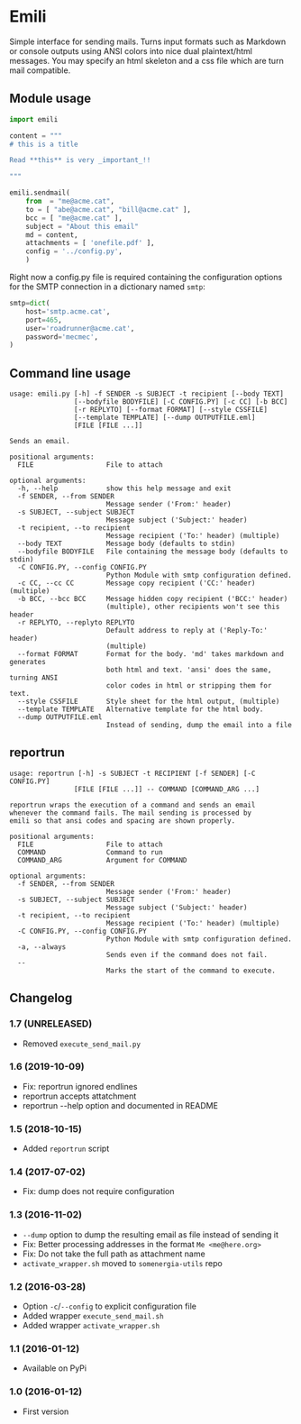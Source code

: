 # Emili

Simple interface for sending mails. Turns input formats
such as Markdown or console outputs using ANSI colors
into nice dual plaintext/html messages.
You may specify an html skeleton and a css file
which are turn mail compatible.

## Module usage


```python
import emili

content = """
# this is a title

Read **this** is very _important_!!

"""

emili.sendmail(
    from  = "me@acme.cat",
    to = [ "abe@acme.cat", "bill@acme.cat" ],
    bcc = [ "me@acme.cat" ],
    subject = "About this email"
    md = content,
    attachments = [ 'onefile.pdf' ],
	config = '../config.py',
    )
```


Right now a config.py file is required containing the configuration options
for the SMTP connection in a dictionary named `smtp`:

```python
smtp=dict(
    host='smtp.acme.cat',
    port=465,
    user='roadrunner@acme.cat',
    password='mecmec',
)
```


## Command line usage

```
usage: emili.py [-h] -f SENDER -s SUBJECT -t recipient [--body TEXT]
                [--bodyfile BODYFILE] [-C CONFIG.PY] [-c CC] [-b BCC]
                [-r REPLYTO] [--format FORMAT] [--style CSSFILE]
                [--template TEMPLATE] [--dump OUTPUTFILE.eml]
                [FILE [FILE ...]]

Sends an email.

positional arguments:
  FILE                  File to attach

optional arguments:
  -h, --help            show this help message and exit
  -f SENDER, --from SENDER
                        Message sender ('From:' header)
  -s SUBJECT, --subject SUBJECT
                        Message subject ('Subject:' header)
  -t recipient, --to recipient
                        Message recipient ('To:' header) (multiple)
  --body TEXT           Message body (defaults to stdin)
  --bodyfile BODYFILE   File containing the message body (defaults to stdin)
  -C CONFIG.PY, --config CONFIG.PY
                        Python Module with smtp configuration defined.
  -c CC, --cc CC        Message copy recipient ('CC:' header) (multiple)
  -b BCC, --bcc BCC     Message hidden copy recipient ('BCC:' header)
                        (multiple), other recipients won't see this header
  -r REPLYTO, --replyto REPLYTO
                        Default address to reply at ('Reply-To:' header)
                        (multiple)
  --format FORMAT       Format for the body. 'md' takes markdown and generates
                        both html and text. 'ansi' does the same, turning ANSI
                        color codes in html or stripping them for text.
  --style CSSFILE       Style sheet for the html output, (multiple)
  --template TEMPLATE   Alternative template for the html body.
  --dump OUTPUTFILE.eml
                        Instead of sending, dump the email into a file
```

## reportrun

```
usage: reportrun [-h] -s SUBJECT -t RECIPIENT [-f SENDER] [-C CONFIG.PY]
                [FILE [FILE ...]] -- COMMAND [COMMAND_ARG ...]

reportrun wraps the execution of a command and sends an email
whenever the command fails. The mail sending is processed by
emili so that ansi codes and spacing are shown properly.

positional arguments:
  FILE                  File to attach
  COMMAND               Command to run
  COMMAND_ARG           Argument for COMMAND

optional arguments:
  -f SENDER, --from SENDER
                        Message sender ('From:' header)
  -s SUBJECT, --subject SUBJECT
                        Message subject ('Subject:' header)
  -t recipient, --to recipient
                        Message recipient ('To:' header) (multiple)
  -C CONFIG.PY, --config CONFIG.PY
                        Python Module with smtp configuration defined.
  -a, --always
                        Sends even if the command does not fail.
  --
                        Marks the start of the command to execute.
```

## Changelog

### 1.7 (UNRELEASED)

- Removed `execute_send_mail.py`

### 1.6 (2019-10-09)

- Fix: reportrun ignored endlines
- reportrun accepts attatchment
- reportrun --help option and documented in README

### 1.5 (2018-10-15)

- Added `reportrun` script

### 1.4 (2017-07-02)

- Fix: dump does not require configuration

### 1.3 (2016-11-02)

- `--dump` option to dump the resulting email as file instead of sending it
- Fix: Better processing addresses in the format `Me <me@here.org>`
- Fix: Do not take the full path as attachment name
- `activate_wrapper.sh` moved to `somenergia-utils` repo

### 1.2 (2016-03-28)

- Option `-c`/`--config` to explicit configuration file
- Added wrapper `execute_send_mail.sh`
- Added wrapper `activate_wrapper.sh`

### 1.1 (2016-01-12)

- Available on PyPi

### 1.0 (2016-01-12)

- First version

